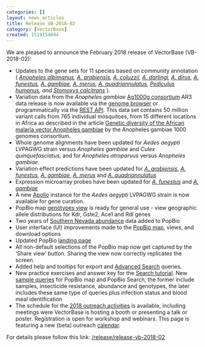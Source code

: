```yaml
---
categories: []
layout: news_articles
title: Release VB-2018-02
category: [VectorBase]
created: 1519154694
---
```

We are pleased to announce the February 2018 release of VectorBase (VB-2018-02):
<ul>
<li>Updates to the gene sets for 11 species based on community annotation ( <i>
<a href="https://www.vectorbase.org/organisms/anopheles-albimanus">Anopheles albimanus</a>, 
<a href="https://www.vectorbase.org/organisms/anopheles-arabiensis">A. arabiensis</a>, 
<a href="https://www.vectorbase.org/organisms/anopheles-coluzzii">A. coluzzii</a>, 
<a href="https://www.vectorbase.org/organisms/anopheles-darlingi">A. darlingi</a>, 
<a href="https://www.vectorbase.org/organisms/anopheles-dirus">A. dirus</a>, 
<a href="https://www.vectorbase.org/organisms/anopheles-funestus">A. funestus</a>, 
<a href="https://www.vectorbase.org/organisms/anopheles-gambiae">A. gambiae</a>, 
<a href="https://www.vectorbase.org/organisms/anopheles-merus">A. merus</a>, 
<a href="https://www.vectorbase.org/organisms/anopheles-quadriannulatus">A. quadriannulatus</a>, 
<a href="https://www.vectorbase.org/organisms/pediculus-humanus">Pediculus humanus</a>, and
<a href="https://www.vectorbase.org/organisms/stomoxys-calcitrans">Stomoxys calcitrans</a>
 </i>).
</li>
<li>Variation data from the <i>Anopheles gambiae</i> <a href="https://www.malariagen.net/projects/ag1000g">Ag1000g consortium</a> AR3 data release is now available via the <a href="https://www.vectorbase.org/Anopheles_gambiae/Info/Index">genome browser</a> or programmatically via the <a href="https://pre.vectorbase.org/rest">REST API</a>. This data set contains 50 million variant calls from 765 individual mosquitoes, from 15 different locations in Africa as described in the article <a href="https://www.nature.com/articles/nature24995">Genetic diversity of the African malaria vector Anopheles gambiae</a> by the Anopheles gambiae 1000 genomes consortium. </li>
<li>Whole genome alignments have been updated for <i>Aedes aegypti</i> LVPAGWG strain versus <i>Anopheles gambiae</i> and <i>Culex quinquefasciatus</i>, and for <i>Anopheles atroparvus</i> versus <i>Anopheles gambiae</i>.</li>
<li>Variation effect predictions have been updated for 
<a href="https://www.vectorbase.org/organisms/anopheles-arabiensis"><i>A. arabiensis</i></a>, 
<a href="https://www.vectorbase.org/organisms/anopheles-funestus"><i>A. funestus</i></a>, 
<a href="https://www.vectorbase.org/organisms/anopheles-gambiae"><i>A. gambiae</i></a>, 
<a href="https://www.vectorbase.org/organisms/anopheles-merus"><i>A. merus</i></a> and 
<a href="https://www.vectorbase.org/organisms/anopheles-quadriannulatus"><i>A. quadriannulatus</i></a>
</li>
<li>Expression microarray probes have been updated for
<a href="https://www.vectorbase.org/organisms/anopheles-funestus"><i>A. funestus</i></a> and 
<a href="https://www.vectorbase.org/organisms/anopheles-gambiae"><i>A. gambiae</i></a>
</li>
<li>A new <a href="/apollo">Apollo</a> instance for the <i>Aedes aegypti</i> LVPAGWG strain is now available for gene curation.</li>
<li>PopBio map <a href="/popbio/map/?view=geno">genotypes view</a> is ready for general use - view geographic allele distributions for Kdr, Gste2, Ace1 and Rdl genes</li>
<li>Two years of <a href="https://pre.vectorbase.org/popbio/map/?view=abnd&zoom_level=8&center=36.253813717284615,-115.03273788839581&summarizeBy=Species&grid=true&shared_link=true">Southern Nevada abundance</a> data added to PopBio</li>
<li>User interface (UI) improvements made to the <a href="https://pre.vectorbase.org/popbio/map/?view=smpl&zoom_level=3&center=23.07973176244989,3.5156250000000004&summarizeBy=Species&grid=true&shared_link=true">PopBio map</a>, views, and download options</li>
<li>Updated PopBio <a href="/popbio">landing page</a></li>
<li>All non-default selections of the PopBio map now get captured by the ‘Share view’ button.  Sharing the view now correctly replicates the screen.</li>
<li>Added help and tooltips for export and <a href="/search/site/%2A?as=True">Advanced Search</a> queries.</li>
<li>New practice exercises and answer key for the <a href="/tutorials/tools-and-resources-tutorials/search">Search tutorial</a>. 
New <a href="/tutorials/tools-and-resources-tutorials/population-biology-popbio">sample queries</a> for PopBio map and PopBio Search, the former include samples, insecticide resistance, abundance and genotypes, the later includes these same type of queries plus infection status and blood meal identification</li>
<li>The schedule for the <a href="/workshops">2018 outreach activities</a> is available, including meetings were VectorBase is hosting a booth or presenting a talk or poster. Registration is open for workshop and webinars. This page is featuring a new (beta) outreach <a href="/workshops">calendar</a>.
</li>
</ul>
 
 
For details please follow this link: <a href="/release/release-vb-2018-02">/release/release-vb-2018-02</a>
